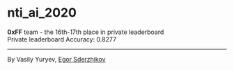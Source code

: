 # nti_ai_2020


**0xFF** team - the 16th-17th place in private leaderboard \
Private leaderboard Accuracy: 0.8277 	

---
By Vasily Yuryev, [Egor Sderzhikov](https://github.com/Defi1X) 

